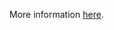 More information [here](https://docs.prismacloud.io/en/enterprise-edition/policy-reference/aws-policies/aws-general-policies/bc-aws-331).
